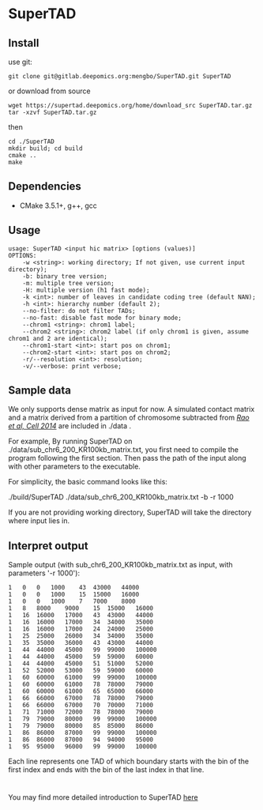 # SuperTAD

## Install  
use git:  
```
git clone git@gitlab.deepomics.org:mengbo/SuperTAD.git SuperTAD
```
or download from source
```
wget https://supertad.deepomics.org/home/download_src SuperTAD.tar.gz
tar -xzvf SuperTAD.tar.gz
```
then
```
cd ./SuperTAD
mkdir build; cd build
cmake ..
make
```

## Dependencies 
* CMake 3.5.1+, g++, gcc

## Usage  
```
usage: SuperTAD <input hic matrix> [options (values)]
OPTIONS:
    -w <string>: working directory; If not given, use current input directory);
    -b: binary tree version;
    -m: multiple tree version;
    -H: multiple version (h1 fast mode);
    -k <int>: number of leaves in candidate coding tree (default NAN);
    -h <int>: hierarchy number (default 2);
    --no-filter: do not filter TADs;
    --no-fast: disable fast mode for binary mode;
    --chrom1 <string>: chrom1 label;
    --chrom2 <string>: chrom2 label (if only chrom1 is given, assume chrom1 and 2 are identical);
    --chrom1-start <int>: start pos on chrom1;
    --chrom2-start <int>: start pos on chrom2;
    -r/--resolution <int>: resolution;
    -v/--verbose: print verbose;
```

## Sample data
We only supports dense matrix as input for now.
A simulated contact matrix and a matrix derived from a partition of chromosome subtracted from [*Rao et al, Cell 2014*](https://www.cell.com/fulltext/S0092-8674(14)01497-4)
are included in ./data .

For example,
By running SuperTAD on ./data/sub_chr6_200_KR100kb_matrix.txt, 
you first need to compile the program following the first section.
Then pass the path of the input along with other parameters to the executable.

For simplicity, the basic command looks like this:

./build/SuperTAD ./data/sub_chr6_200_KR100kb_matrix.txt -b -r 1000

If you are not providing working directory, SuperTAD will take the directory where input lies in.

## Interpret output
Sample output (with sub_chr6_200_KR100kb_matrix.txt as input, with parameters '-r 1000'):
```
1	0	0	1000	43	43000	44000
1	0	0	1000	15	15000	16000
1	0	0	1000	7	7000	8000
1	8	8000	9000	15	15000	16000
1	16	16000	17000	43	43000	44000
1	16	16000	17000	34	34000	35000
1	16	16000	17000	24	24000	25000
1	25	25000	26000	34	34000	35000
1	35	35000	36000	43	43000	44000
1	44	44000	45000	99	99000	100000
1	44	44000	45000	59	59000	60000
1	44	44000	45000	51	51000	52000
1	52	52000	53000	59	59000	60000
1	60	60000	61000	99	99000	100000
1	60	60000	61000	78	78000	79000
1	60	60000	61000	65	65000	66000
1	66	66000	67000	78	78000	79000
1	66	66000	67000	70	70000	71000
1	71	71000	72000	78	78000	79000
1	79	79000	80000	99	99000	100000
1	79	79000	80000	85	85000	86000
1	86	86000	87000	99	99000	100000
1	86	86000	87000	94	94000	95000
1	95	95000	96000	99	99000	100000
```
Each line represents one TAD of which boundary starts with the bin of the first index and ends with the bin of the last index in that line.

#
You may find more detailed introduction to SuperTAD [here](https://supertad.deepomics.org)